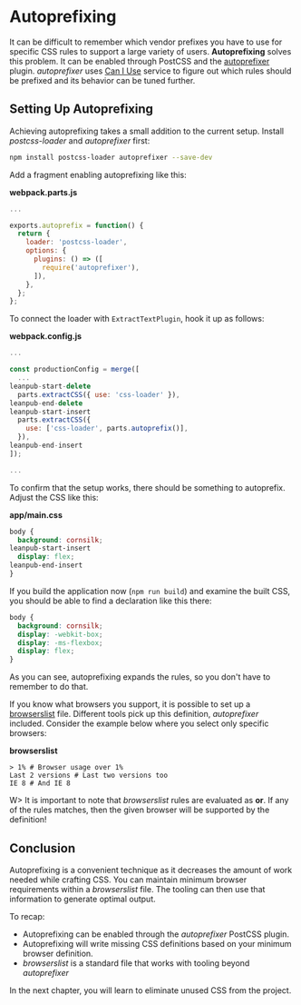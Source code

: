 # Autoprefixing

It can be difficult to remember which vendor prefixes you have to use for specific CSS rules to support a large variety of users. **Autoprefixing** solves this problem. It can be enabled through PostCSS and the [autoprefixer](https://www.npmjs.com/package/autoprefixer) plugin. *autoprefixer* uses [Can I Use](http://caniuse.com/) service to figure out which rules should be prefixed and its behavior can be tuned further.

## Setting Up Autoprefixing

Achieving autoprefixing takes a small addition to the current setup. Install *postcss-loader* and *autoprefixer* first:

```bash
npm install postcss-loader autoprefixer --save-dev
```

Add a fragment enabling autoprefixing like this:

**webpack.parts.js**

```javascript
...

exports.autoprefix = function() {
  return {
    loader: 'postcss-loader',
    options: {
      plugins: () => ([
        require('autoprefixer'),
      ]),
    },
  };
};
```

To connect the loader with `ExtractTextPlugin`, hook it up as follows:

**webpack.config.js**

```javascript
...

const productionConfig = merge([
  ...
leanpub-start-delete
  parts.extractCSS({ use: 'css-loader' }),
leanpub-end-delete
leanpub-start-insert
  parts.extractCSS({
    use: ['css-loader', parts.autoprefix()],
  }),
leanpub-end-insert
]);

...
```

To confirm that the setup works, there should be something to autoprefix. Adjust the CSS like this:

**app/main.css**

```css
body {
  background: cornsilk;
leanpub-start-insert
  display: flex;
leanpub-end-insert
}
```

If you build the application now (`npm run build`) and examine the built CSS, you should be able to find a declaration like this there:

```css
body {
  background: cornsilk;
  display: -webkit-box;
  display: -ms-flexbox;
  display: flex;
}
```

As you can see, autoprefixing expands the rules, so you don't have to remember to do that.

If you know what browsers you support, it is possible to set up a [browserslist](https://www.npmjs.com/package/browserslist) file. Different tools pick up this definition, *autoprefixer* included. Consider the example below where you select only specific browsers:

**browserslist**

```
> 1% # Browser usage over 1%
Last 2 versions # Last two versions too
IE 8 # And IE 8
```

W> It is important to note that *browserslist* rules are evaluated as **or**. If any of the rules matches, then the given browser will be supported by the definition!

## Conclusion

Autoprefixing is a convenient technique as it decreases the amount of work needed while crafting CSS. You can maintain minimum browser requirements within a *browserslist* file. The tooling can then use that information to generate optimal output.

To recap:

* Autoprefixing can be enabled through the *autoprefixer* PostCSS plugin.
* Autoprefixing will write missing CSS definitions based on your minimum browser definition.
* *browserslist* is a standard file that works with tooling beyond *autoprefixer*

In the next chapter, you will learn to eliminate unused CSS from the project.
